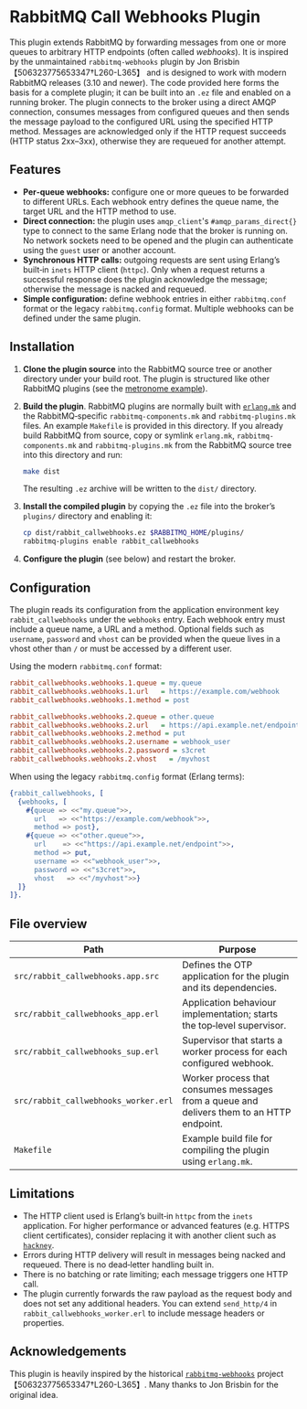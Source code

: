 # RabbitMQ Call Webhooks Plugin

This plugin extends RabbitMQ by forwarding messages from one or more queues to
arbitrary HTTP endpoints (often called *webhooks*).  It is inspired by the
unmaintained `rabbitmq-webhooks` plugin by Jon Brisbin【506323775653347†L260-L365】 and is designed to
work with modern RabbitMQ releases (3.10 and newer).  The code provided here
forms the basis for a complete plugin; it can be built into an `.ez` file and
enabled on a running broker.  The plugin connects to the broker using a
direct AMQP connection, consumes messages from configured queues and then
sends the message payload to the configured URL using the specified HTTP
method.  Messages are acknowledged only if the HTTP request succeeds (HTTP
status 2xx–3xx), otherwise they are requeued for another attempt.

## Features

* **Per‑queue webhooks:** configure one or more queues to be forwarded to
  different URLs.  Each webhook entry defines the queue name, the target URL
  and the HTTP method to use.
* **Direct connection:** the plugin uses `amqp_client`'s
  `#amqp_params_direct{}` type to connect to the same Erlang node that the
  broker is running on.  No network sockets need to be opened and the
  plugin can authenticate using the `guest` user or another account.
* **Synchronous HTTP calls:** outgoing requests are sent using Erlang’s
  built‑in `inets` HTTP client (`httpc`).  Only when a request returns a
  successful response does the plugin acknowledge the message; otherwise
  the message is nacked and requeued.
* **Simple configuration:** define webhook entries in either `rabbitmq.conf`
  format or the legacy `rabbitmq.config` format.  Multiple webhooks can be
  defined under the same plugin.

## Installation

1. **Clone the plugin source** into the RabbitMQ source tree or another
   directory under your build root.  The plugin is structured like other
   RabbitMQ plugins (see the [metronome example](https://github.com/rabbitmq/rabbitmq-metronome)).

2. **Build the plugin**.  RabbitMQ plugins are normally built with
   [`erlang.mk`](https://github.com/ninenines/erlang.mk) and the
   RabbitMQ‑specific `rabbitmq-components.mk` and `rabbitmq-plugins.mk` files.
   An example `Makefile` is provided in this directory.  If you already
   build RabbitMQ from source, copy or symlink `erlang.mk`,
   `rabbitmq-components.mk` and `rabbitmq-plugins.mk` from the RabbitMQ
   source tree into this directory and run:

   ```sh
   make dist
   ```

   The resulting `.ez` archive will be written to the `dist/` directory.

3. **Install the compiled plugin** by copying the `.ez` file into the
   broker’s `plugins/` directory and enabling it:

   ```sh
   cp dist/rabbit_callwebhooks.ez $RABBITMQ_HOME/plugins/
   rabbitmq-plugins enable rabbit_callwebhooks
   ```

4. **Configure the plugin** (see below) and restart the broker.

## Configuration

The plugin reads its configuration from the application environment key
`rabbit_callwebhooks` under the `webhooks` entry.  Each webhook entry must
include a queue name, a URL and a method.  Optional fields such as
`username`, `password` and `vhost` can be provided when the queue lives in
a vhost other than `/` or must be accessed by a different user.

Using the modern `rabbitmq.conf` format:

```ini
rabbit_callwebhooks.webhooks.1.queue = my.queue
rabbit_callwebhooks.webhooks.1.url   = https://example.com/webhook
rabbit_callwebhooks.webhooks.1.method = post

rabbit_callwebhooks.webhooks.2.queue = other.queue
rabbit_callwebhooks.webhooks.2.url   = https://api.example.net/endpoint
rabbit_callwebhooks.webhooks.2.method = put
rabbit_callwebhooks.webhooks.2.username = webhook_user
rabbit_callwebhooks.webhooks.2.password = s3cret
rabbit_callwebhooks.webhooks.2.vhost   = /myvhost
```

When using the legacy `rabbitmq.config` format (Erlang terms):

```erlang
{rabbit_callwebhooks, [
  {webhooks, [
    #{queue => <<"my.queue">>,
      url   => <<"https://example.com/webhook">>,
      method => post},
    #{queue => <<"other.queue">>,
      url    => <<"https://api.example.net/endpoint">>,
      method => put,
      username => <<"webhook_user">>,
      password => <<"s3cret">>,
      vhost   => <<"/myvhost">>}
  ]}
]}.
```

## File overview

| Path | Purpose |
|-----|---------|
| `src/rabbit_callwebhooks.app.src` | Defines the OTP application for the plugin and its dependencies. |
| `src/rabbit_callwebhooks_app.erl` | Application behaviour implementation; starts the top‑level supervisor. |
| `src/rabbit_callwebhooks_sup.erl` | Supervisor that starts a worker process for each configured webhook. |
| `src/rabbit_callwebhooks_worker.erl` | Worker process that consumes messages from a queue and delivers them to an HTTP endpoint. |
| `Makefile` | Example build file for compiling the plugin using `erlang.mk`. |

## Limitations

* The HTTP client used is Erlang’s built‑in `httpc` from the `inets` application.  For higher performance or advanced features (e.g. HTTPS client certificates), consider replacing it with another client such as [`hackney`](https://github.com/benoitc/hackney).
* Errors during HTTP delivery will result in messages being nacked and requeued.  There is no dead‑letter handling built in.
* There is no batching or rate limiting; each message triggers one HTTP call.
* The plugin currently forwards the raw payload as the request body and does not set any additional headers.  You can extend `send_http/4` in `rabbit_callwebhooks_worker.erl` to include message headers or properties.

## Acknowledgements

This plugin is heavily inspired by the historical
[`rabbitmq-webhooks`](https://github.com/jbrisbin/rabbitmq-webhooks) project【506323775653347†L260-L365】.  Many thanks to Jon Brisbin for the original idea.